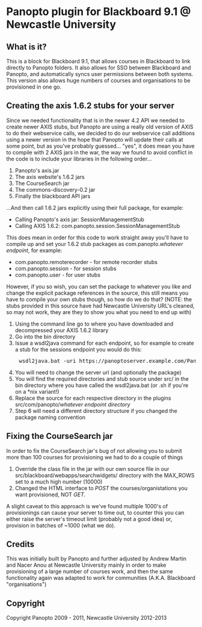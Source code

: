Panopto plugin for Blackboard 9.1 @ Newcastle University
========================================================

What is it?
-----------

This is a block for Blackboard 9.1, that allows courses in Blackboard to link directly to Panopto folders. It also allows for SSO between Blackboard and Panopto, and automatically syncs user permissions between both systems. This version also allows huge numbers of courses and organisations to be provisioned in one go.

Creating the axis 1.6.2 stubs for your server
---------------------------------------------

Since we needed functionality that is in the newer 4.2 API we needed to create newer AXIS stubs, but Panopto are using a really old version of AXIS to do their webservice calls, we decided to do our webservice call additions using a newer version in the hope that Panopto will update their calls at some point, but as you've probably guessed... "yes", it does mean you have to compile with 2 AXIS jars in the war, the way we found to avoid conflict in the code is to include your libraries in the following order...

1. Panopto's axis.jar
2. The axis website's 1.6.2 jars
3. The CourseSearch jar
4. The commons-discovery-0.2 jar
5. Finally the blackboard API jars

...And then call 1.6.2 jars explicitly using their full package, for example:

* Calling Panopto's axis jar: SessionManagementStub
* Calling AXIS 1.6.2: com.panopto.session.SessionManagementStub

This does mean in order for this code to work straight away you'll have to compile up and set your 1.6.2 stub packages as com.panopto.*whatever endpoint*, for example:

* com.panopto.remoterecorder - for remote recorder stubs
* com.panopto.session - for session stubs
* com.panopto.user - for user stubs

However, if you so wish, you can set the package to whatever you like and change the explicit package references in the source, this still means you have to compile your own stubs though, so how do we do that? (NOTE: the stubs provided in this source have had Newcastle University URL's cleaned, so may not work, they are they to show you what you need to end up with)

1. Using the command line go to where you have downloaded and decompressed your AXIS 1.6.2 library
2. Go into the bin directory
3. Issue a wsdl2java command for each endpoint, so for example to create a stub for the sessions endpoint you would do this:

<pre>
	wsdl2java.bat -uri https://panoptoserver.example.com/Panopto/PublicAPISSL/4.2/SessionManagement.svc?wsdl -p com.panopto.session
</pre>

4. You will need to change the server url (and optionally the package)
5. You will find the required directories and stub source under src/ in the bin directory where you have called the wsdl2java.bat (or .sh if you're on a *nix variant!)
6. Replace the source for each respective directory in the plugins src/com/panopto/*whatever endpoint directory*
7. Step 6 will need a different directory structure if you changed the package naming convention

Fixing the CourseSearch jar
---------------------------

In order to fix the CourseSearch jar's bug of not allowing you to submit more than 100 courses for provisioning we had to do a couple of things

1. Override the class file in the jar with our own source file in our src/blackboard/webapps/searchwidgets/ directory with the MAX_ROWS set to a much high number (10000)
2. Changed the HTML interface to *POST* the courses/organistations you want provisioned, NOT *GET*.

A slight caveat to this approach is we've found multiple 1000's of provisionings can cause your server to time out, to counter this you can either raise the server's timeout limit (probably not a good idea) or, provision in batches of ~1000 (what we do).

Credits
-------

This was initially built by Panopto and further adjusted by Andrew Martin and Nacer Anou at Newcastle University mainly in order to make provisioning of a large number of courses work, and then the same functionality again was adapted to work for communities (A.K.A. Blackboard "organisations")

Copyright
---------

Copyright Panopto 2009 - 2011, Newcastle University 2012-2013
